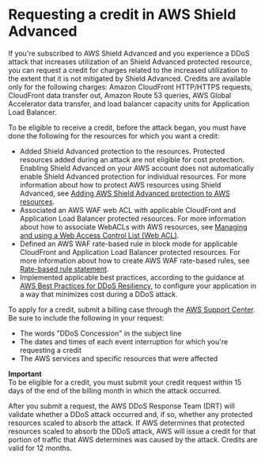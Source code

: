 # Requesting a credit in AWS Shield Advanced<a name="request-refund"></a>

If you're subscribed to AWS Shield Advanced and you experience a DDoS attack that increases utilization of an Shield Advanced protected resource, you can request a credit for charges related to the increased utilization to the extent that it is not mitigated by Shield Advanced\. Credits are available only for the following charges: Amazon CloudFront HTTP/HTTPS requests, CloudFront data transfer out, Amazon Route 53 queries, AWS Global Accelerator data transfer, and load balancer capacity units for Application Load Balancer\.

To be eligible to receive a credit, before the attack began, you must have done the following for the resources for which you want a credit: 
+ Added Shield Advanced protection to the resources\. Protected resources added during an attack are not eligible for cost protection\. Enabling Shield Advanced on your AWS account does not automatically enable Shield Advanced protection for individual resources\. For more information about how to protect AWS resources using Shield Advanced, see [Adding AWS Shield Advanced protection to AWS resources](configure-new-protection.md)\.
+ Associated an AWS WAF web ACL with applicable CloudFront and Application Load Balancer protected resources\. For more information about how to associate WebACLs with AWS resources, see [Managing and using a Web Access Control List \(Web ACL\)](web-acl.md)\. 
+ Defined an AWS WAF rate\-based rule in block mode for applicable CloudFront and Application Load Balancer protected resources\. For more information about how to create AWS WAF rate\-based rules, see [Rate\-based rule statement](waf-rule-statement-type-rate-based.md)\.
+ Implemented applicable best practices, according to the guidance at [AWS Best Practices for DDoS Resiliency](https://d1.awsstatic.com/whitepapers/Security/DDoS_White_Paper.pdf), to configure your application in a way that minimizes cost during a DDoS attack\. 

To apply for a credit, submit a billing case through the [AWS Support Center](https://console.aws.amazon.com/support/home#/)\. Be sure to include the following in your request: 
+ The words "DDoS Concession" in the subject line
+ The dates and times of each event interruption for which you're requesting a credit
+ The AWS services and specific resources that were affected 

**Important**  
To be eligible for a credit, you must submit your credit request within 15 days of the end of the billing month in which the attack occurred\.

After you submit a request, the AWS DDoS Response Team \(DRT\) will validate whether a DDoS attack occurred and, if so, whether any protected resources scaled to absorb the attack\. If AWS determines that protected resources scaled to absorb the DDoS attack, AWS will issue a credit for that portion of traffic that AWS determines was caused by the attack\. Credits are valid for 12 months\.